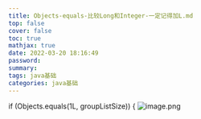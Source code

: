 ```yaml
---
title: Objects-equals-比较Long和Integer-一定记得加L.md
top: false
cover: false
toc: true
mathjax: true
date: 2022-03-20 18:16:49
password:
summary:
tags: java基础
categories: java基础
---
```

 if (Objects.equals(1L, groupListSize)) {
![image.png](https://upload-images.jianshu.io/upload_images/13965490-85d8db3ce824e1b9.png?imageMogr2/auto-orient/strip%7CimageView2/2/w/1240)

